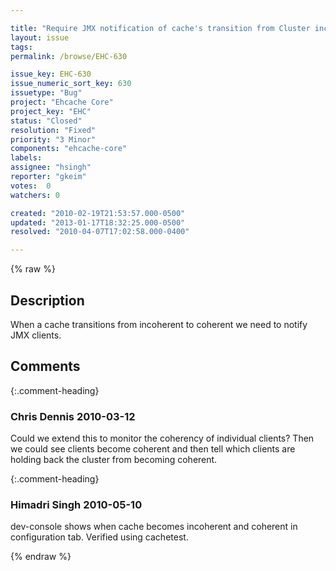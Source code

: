 ```yaml
---

title: "Require JMX notification of cache's transition from Cluster incoherent -> coherent"
layout: issue
tags: 
permalink: /browse/EHC-630

issue_key: EHC-630
issue_numeric_sort_key: 630
issuetype: "Bug"
project: "Ehcache Core"
project_key: "EHC"
status: "Closed"
resolution: "Fixed"
priority: "3 Minor"
components: "ehcache-core"
labels: 
assignee: "hsingh"
reporter: "gkeim"
votes:  0
watchers: 0

created: "2010-02-19T21:53:57.000-0500"
updated: "2013-01-17T18:32:25.000-0500"
resolved: "2010-04-07T17:02:58.000-0400"

---
```




{% raw %}



## Description

<div markdown="1" class="description">

When a cache transitions from incoherent to coherent we need to notify JMX clients.


</div>

## Comments


{:.comment-heading}
### **Chris Dennis** <span class="date">2010-03-12</span>

<div markdown="1" class="comment">

Could we extend this to monitor the coherency of individual clients?  Then we could see clients become coherent and then tell which clients are holding back the cluster from becoming coherent.

</div>


{:.comment-heading}
### **Himadri Singh** <span class="date">2010-05-10</span>

<div markdown="1" class="comment">

dev-console shows when cache becomes incoherent and coherent in configuration tab. Verified using cachetest.

</div>



{% endraw %}
